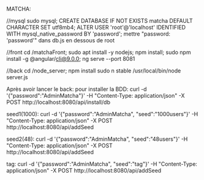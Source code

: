 MATCHA:

//mysql
sudo mysql;
CREATE DATABASE IF NOT EXISTS matcha  DEFAULT CHARACTER SET utf8mb4;
ALTER USER 'root'@'localhost' IDENTIFIED WITH mysql_native_password BY 'password';
mettre "password: 'password'" dans db.js en dessous de root


//front
cd /matchaFront;
sudo apt install -y nodejs;
npm install;
sudo npm install -g @angular/cli@9.0.0;
ng serve --port 8081


//back
cd /node_server;
npm install
sudo n stable
/usr/local/bin/node server.js

Après avoir lancer le back:
pour installer la BDD: curl -d '{"password":"AdminMatcha"}' -H "Content-Type: application/json" -X POST http://localhost:8080/api/install/db

seed1(1000): curl -d '{"password":"AdminMatcha", "seed":"1000users"}' -H "Content-Type: application/json" -X POST http://localhost:8080/api/addSeed

seed2(48): curl -d '{"password":"AdminMatcha", "seed":"48users"}' -H "Content-Type: application/json" -X POST http://localhost:8080/api/addSeed

tag: curl -d '{"password":"AdminMatcha", "seed":"tag"}' -H "Content-Type: application/json" -X POST http://localhost:8080/api/addSeed